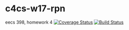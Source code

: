 # c4cs-w17-rpn
eecs 398, homework 4
[![Coverage Status](https://coveralls.io/repos/github/austinjday/c4cs-w17-rpn/badge.svg?branch=master)](https://coveralls.io/github/austinjday/c4cs-w17-rpn?branch=master)
[![Build Status](https://travis-ci.org/austinjday/c4cs-w17-rpn.svg?branch=master)](https://travis-ci.org/austinjday/c4cs-w17-rpn)
